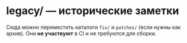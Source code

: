 # legacy/ — исторические заметки

Сюда можно переместить каталоги `fix/` и `patches/` (если нужны как архив).
Они **не участвуют** в CI и не требуются для сборки.
